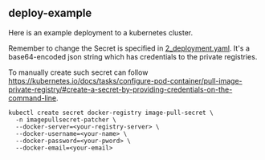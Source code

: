 ## deploy-example

Here is an example deployment to a kubernetes cluster.

Remember to change the Secret is specified in [2_deployment.yaml](deploy-example/kubernetes-manifest/2_deployment.yaml#L8). It's a base64-encoded json string which has credentials to the private registries.

To manually create such secret can follow https://kubernetes.io/docs/tasks/configure-pod-container/pull-image-private-registry/#create-a-secret-by-providing-credentials-on-the-command-line.

```
kubectl create secret docker-registry image-pull-secret \
  -n imagepullsecret-patcher \
  --docker-server=<your-registry-server> \
  --docker-username=<your-name> \
  --docker-password=<your-pword> \
  --docker-email=<your-email>
```
